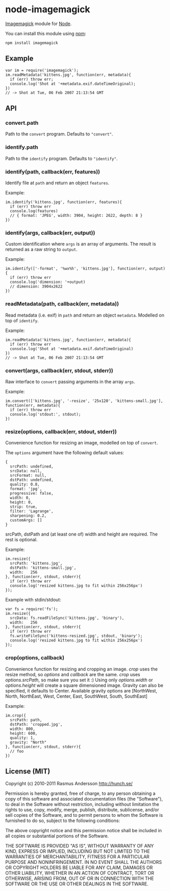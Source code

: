 # node-imagemagick

[Imagemagick](http://www.imagemagick.org/) module for [Node](http://nodejs.org/).

You can install this module using [npm](http://github.com/isaacs/npm):

    npm install imagemagick

## Example

    var im = require('imagemagick');
    im.readMetadata('kittens.jpg', function(err, metadata){
      if (err) throw err;
      console.log('Shot at '+metadata.exif.dateTimeOriginal);
    })
    // -> Shot at Tue, 06 Feb 2007 21:13:54 GMT

## API

### convert.path

Path to the `convert` program. Defaults to `"convert"`.

### identify.path

Path to the `identify` program. Defaults to `"identify"`.

### identify(path, callback(err, features))

Identify file at `path` and return an object `features`.

Example:

    im.identify('kittens.jpg', function(err, features){
      if (err) throw err
      console.log(features)
      // { format: 'JPEG', width: 3904, height: 2622, depth: 8 }
    })

### identify(args, callback(err, output))

Custom identification where `args` is an array of arguments. The result is returned as a raw string to `output`.

Example:

    im.identify(['-format', '%wx%h', 'kittens.jpg'], function(err, output){
      if (err) throw err
      console.log('dimension: '+output)
      // dimension: 3904x2622
    })

### readMetadata(path, callback(err, metadata))

Read metadata (i.e. exif) in `path` and return an object `metadata`. Modelled on top of `identify`.

Example:

    im.readMetadata('kittens.jpg', function(err, metadata){
      if (err) throw err
      console.log('Shot at '+metadata.exif.dateTimeOriginal)
    })
    // -> Shot at Tue, 06 Feb 2007 21:13:54 GMT


### convert(args, callback(err, stdout, stderr))

Raw interface to `convert` passing arguments in the array `args`.

Example:

    im.convert(['kittens.jpg', '-resize', '25x120', 'kittens-small.jpg'], 
    function(err, metadata){
      if (err) throw err
      console.log('stdout:', stdout);
    })

### resize(options, callback(err, stdout, stderr))

Convenience function for resizing an image, modelled on top of `convert`.

The `options` argument have the following default values:

    {
      srcPath: undefined,
      srcData: null,
      srcFormat: null,
      dstPath: undefined,
      quality: 0.8,
      format: 'jpg',
      progressive: false,
      width: 0,
      height: 0,
      strip: true,
      filter: 'Lagrange',
      sharpening: 0.2,
      customArgs: []
    }

srcPath, dstPath and (at least one of) width and height are required. The rest is optional.

Example:

    im.resize({
      srcPath: 'kittens.jpg',
      dstPath: 'kittens-small.jpg',
      width:   256
    }, function(err, stdout, stderr){
      if (err) throw err
      console.log('resized kittens.jpg to fit within 256x256px')
    });

Example with stdin/stdout:

    var fs = require('fs');
    im.resize({
      srcData: fs.readFileSync('kittens.jpg', 'binary'),
      width:   256
    }, function(err, stdout, stderr){
      if (err) throw err
      fs.writeFileSync('kittens-resized.jpg', stdout, 'binary');
      console.log('resized kittens.jpg to fit within 256x256px')
    });

### crop(options, callback) ###
Convenience function for resizing and cropping an image. _crop_ uses the resize method, so _options_ and _callback_ are the same. _crop_ uses _options.srcPath_, so make sure you set it :) Using only _options.width_ or _options.height_ will create a square dimensioned image.  Gravity can also be specified, it defaults to Center.   Available gravity options are [NorthWest, North, NorthEast, West, Center, East, SouthWest, South, SouthEast]

Example:

    im.crop({
      srcPath: path,
      dstPath: 'cropped.jpg',
      width: 800,
      height: 600,
      quality: 1,
      gravity: "North"
    }, function(err, stdout, stderr){
      // foo
    })

## License (MIT)

Copyright (c) 2010-2011 Rasmus Andersson <http://hunch.se/>

Permission is hereby granted, free of charge, to any person obtaining a copy
of this software and associated documentation files (the "Software"), to deal
in the Software without restriction, including without limitation the rights
to use, copy, modify, merge, publish, distribute, sublicense, and/or sell
copies of the Software, and to permit persons to whom the Software is
furnished to do so, subject to the following conditions:

The above copyright notice and this permission notice shall be included in
all copies or substantial portions of the Software.

THE SOFTWARE IS PROVIDED "AS IS", WITHOUT WARRANTY OF ANY KIND, EXPRESS OR
IMPLIED, INCLUDING BUT NOT LIMITED TO THE WARRANTIES OF MERCHANTABILITY,
FITNESS FOR A PARTICULAR PURPOSE AND NONINFRINGEMENT. IN NO EVENT SHALL THE
AUTHORS OR COPYRIGHT HOLDERS BE LIABLE FOR ANY CLAIM, DAMAGES OR OTHER
LIABILITY, WHETHER IN AN ACTION OF CONTRACT, TORT OR OTHERWISE, ARISING FROM,
OUT OF OR IN CONNECTION WITH THE SOFTWARE OR THE USE OR OTHER DEALINGS IN
THE SOFTWARE.
